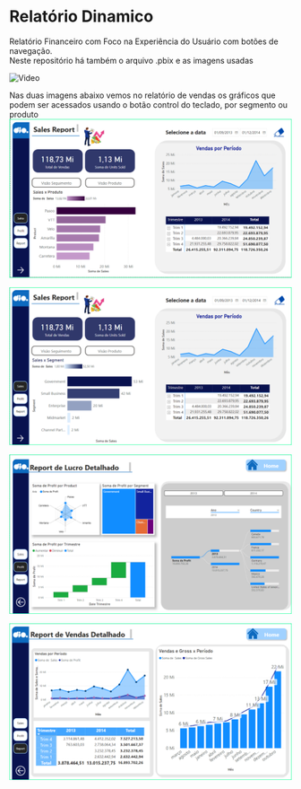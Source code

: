 # Relatório Dinamico 
Relatório Financeiro com Foco na Experiência do Usuário com botões de navegação.  
Neste repositório há também o arquivo .pbix e as imagens usadas

![Video](https://github.com/FlavioFMBorges/relatorio_dinamico/blob/main/gif%20-%20botoes%20acoes.gif)  

Nas duas imagens abaixo vemos no relatório de vendas os gráficos que podem ser acessados usando o botão control do teclado, por segmento ou produto
![Vendas por Produto](https://github.com/FlavioFMBorges/relatorio_dinamico/blob/main/imagens/Sales_1.png)  

![Vendas por Segmaento](https://github.com/FlavioFMBorges/relatorio_dinamico/blob/main/imagens/Sales_2.png)  

![Report de Vendas Detalhado](https://github.com/FlavioFMBorges/relatorio_dinamico/blob/main/imagens/Profit.png)  

![Report de Lucro Detalhado](https://github.com/FlavioFMBorges/relatorio_dinamico/blob/main/imagens/Report.png)  
